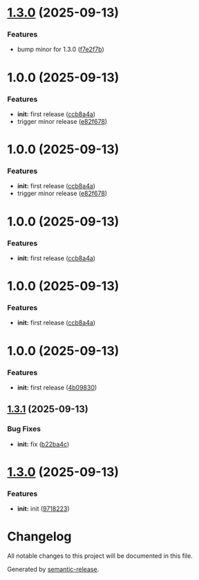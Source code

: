 # [1.3.0](https://github.com/omar-dulaimi/firescope/compare/v1.2.0...v1.3.0) (2025-09-13)


### Features

* bump minor for 1.3.0 ([f7e2f7b](https://github.com/omar-dulaimi/firescope/commit/f7e2f7bad8bff5a91a343178467446fe72a18654))

# 1.0.0 (2025-09-13)


### Features

* **init:** first release ([ccb8a4a](https://github.com/omar-dulaimi/firescope/commit/ccb8a4aea4eaf5395eef2518b649903c0ee0bfe7))
* trigger minor release ([e82f678](https://github.com/omar-dulaimi/firescope/commit/e82f6781c13fedd7126d2670b795a6e2721fb9d1))

# 1.0.0 (2025-09-13)


### Features

* **init:** first release ([ccb8a4a](https://github.com/omar-dulaimi/firescope/commit/ccb8a4aea4eaf5395eef2518b649903c0ee0bfe7))
* trigger minor release ([e82f678](https://github.com/omar-dulaimi/firescope/commit/e82f6781c13fedd7126d2670b795a6e2721fb9d1))

# 1.0.0 (2025-09-13)


### Features

* **init:** first release ([ccb8a4a](https://github.com/omar-dulaimi/firescope/commit/ccb8a4aea4eaf5395eef2518b649903c0ee0bfe7))

# 1.0.0 (2025-09-13)


### Features

* **init:** first release ([ccb8a4a](https://github.com/omar-dulaimi/firescope/commit/ccb8a4aea4eaf5395eef2518b649903c0ee0bfe7))

# 1.0.0 (2025-09-13)


### Features

* **init:** first release ([4b09830](https://github.com/omar-dulaimi/firescope/commit/4b098303aee1504e969da00bc83b5f8c7fd6b08d))

## [1.3.1](https://github.com/omar-dulaimi/firescope/compare/v1.3.0...v1.3.1) (2025-09-13)


### Bug Fixes

* **init:** fix ([b22ba4c](https://github.com/omar-dulaimi/firescope/commit/b22ba4c0c46b4642a24a7500cc33f66557e394f7))

# [1.3.0](https://github.com/omar-dulaimi/firescope/compare/v1.2.0...v1.3.0) (2025-09-13)


### Features

* **init:** init ([9718223](https://github.com/omar-dulaimi/firescope/commit/9718223617b46768156da7775dfa91b239a158c4))

# Changelog

All notable changes to this project will be documented in this file.

Generated by [semantic-release](https://github.com/semantic-release/semantic-release).
